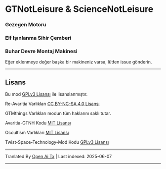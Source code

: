 # GTNotLeisure & ScienceNotLeisure

### Gezegen Motoru

### Elf Işınlanma Sihir Çemberi

### Buhar Devre Montaj Makinesi

Eğer eklenmeye değer başka bir makineniz varsa, lütfen issue gönderin.

---

## Lisans
Bu mod [GPLv3 Lisansı](https://www.gnu.org/licenses/gpl-3.0.html) ile lisanslanmıştır.

Re-Avaritia Varlıkları [CC BY-NC-SA 4.0 Lisansı](https://creativecommons.org/licenses/by-nc-sa/4.0/)

GTMthings Varlıkları modun tüm haklarını saklı tutar.

Avaritia-GTNH Kodu [MIT Lisansı](https://mit-license.org/)

Occultism Varlıkları [MIT Lisansı](https://mit-license.org/)

Twist-Space-Technology-Mod Kodu [GPLv3 Lisansı](https://www.gnu.org/licenses/gpl-3.0.html)

---

Tranlated By [Open Ai Tx](https://github.com/OpenAiTx/OpenAiTx) | Last indexed: 2025-06-07

---